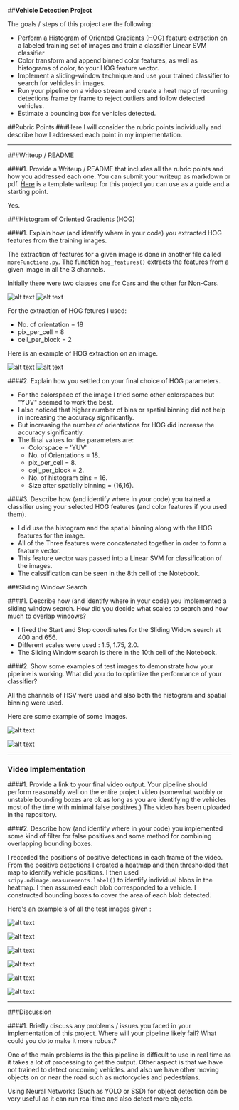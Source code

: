 ##**Vehicle Detection Project**

The goals / steps of this project are the following:

* Perform a Histogram of Oriented Gradients (HOG) feature extraction on a labeled training set of images and train a classifier Linear SVM classifier
* Color transform and append binned color features, as well as histograms of color, to your HOG feature vector. 
* Implement a sliding-window technique and use your trained classifier to search for vehicles in images.
* Run your pipeline on a video stream and create a heat map of recurring detections frame by frame to reject outliers and follow detected vehicles.
* Estimate a bounding box for vehicles detected.

[//]: # (Image References)
[image1]: ./output_images/car.jpg
[image2]: ./output_images/not_car.jpg
[image3]: ./output_images/Original.jpg
[image4]: ./output_images/HOG.jpg
[image5]: ./output_images/Combined_0.jpg
[image6]: ./output_images/Combined_1.jpg
[image7]: ./output_images/Combined_2.jpg
[image8]: ./output_images/Combined_3.jpg
[image9]: ./output_images/Combined_4.jpg
[image10]: ./output_images/Combined_5.jpg

##Rubric Points
###Here I will consider the rubric points individually and describe how I addressed each point in my implementation.  

---
###Writeup / README

####1. Provide a Writeup / README that includes all the rubric points and how you addressed each one.  You can submit your writeup as markdown or pdf.  [Here](https://github.com/udacity/CarND-Vehicle-Detection/blob/master/writeup_template.md) is a template writeup for this project you can use as a guide and a starting point.  

Yes.

###Histogram of Oriented Gradients (HOG)

####1. Explain how (and identify where in your code) you extracted HOG features from the training images.

The extraction of features for a given image is done in another file called `moreFunctions.py`. The function `hog_features()` extracts the features from a given image in all the 3 channels.

Initially there were two classes one for Cars and the other for Non-Cars.

![alt text][image1] ![alt text][image2]

For the extraction of HOG fetures I used:
* No. of orientation = 18
* pix_per_cell = 8
* cell_per_block = 2

Here is an example of HOG extraction on an image.

![alt text][image3] ![alt text][image4]

####2. Explain how you settled on your final choice of HOG parameters.

* For the colorspace of the image I tried some other colorspaces but "YUV" seemed to work the best.
* I also noticed that higher number of bins or spatial binning did not help in increasing the accuracy significantly.
* But increasing the number of orientations for HOG did increase the accuracy significantly.
* The final values for the parameters are:
	* Colorspace = 'YUV'
	* No. of Orientations = 18.
	* pix_per_cell = 8.
	* cell_per_block = 2.
	* No. of histogram bins = 16.
	* Size after spatially binning = (16,16).

####3. Describe how (and identify where in your code) you trained a classifier using your selected HOG features (and color features if you used them).

* I did use the histogram and the spatial binning along with the HOG features for the image.
* All of the Three features were concatenated together in order to form a feature vector.
* This feature vector was passed into a Linear SVM for classification of the images.
* The calssification can be seen in the 8th cell of the Notebook.

###Sliding Window Search

####1. Describe how (and identify where in your code) you implemented a sliding window search.  How did you decide what scales to search and how much to overlap windows?

* I fixed the Start and Stop coordinates for the Sliding Widow search at 400 and 656.
* Different scales were used : 1.5, 1.75, 2.0.
* The Sliding Window search is there in the 10th cell of the Notebook.


####2. Show some examples of test images to demonstrate how your pipeline is working.  What did you do to optimize the performance of your classifier?

All the channels of HSV were used and also both the histogram and spatial binning were used.

Here are some example of some images.

![alt text][image5]

![alt text][image6]


---

### Video Implementation

####1. Provide a link to your final video output.  Your pipeline should perform reasonably well on the entire project video (somewhat wobbly or unstable bounding boxes are ok as long as you are identifying the vehicles most of the time with minimal false positives.)
The video has been uploaded in the repository.


####2. Describe how (and identify where in your code) you implemented some kind of filter for false positives and some method for combining overlapping bounding boxes.

I recorded the positions of positive detections in each frame of the video.  From the positive detections I created a heatmap and then thresholded that map to identify vehicle positions.  I then used `scipy.ndimage.measurements.label()` to identify individual blobs in the heatmap.  I then assumed each blob corresponded to a vehicle.  I constructed bounding boxes to cover the area of each blob detected.  

Here's an example's of all the test images given :

![alt text][image5]

![alt text][image6]

![alt text][image7]

![alt text][image8]

![alt text][image9]

![alt text][image10]

---

###Discussion

####1. Briefly discuss any problems / issues you faced in your implementation of this project.  Where will your pipeline likely fail?  What could you do to make it more robust?

One of the main problems is the this pipeline is difficult to use in real time as it takes a lot of processing to get the output. Other aspect is that we have not trained to detect oncoming vehicles. and also we have other moving objects on or near the road such as motorcycles and pedestrians.

Using Neural Networks (Such as YOLO or SSD) for object detection can be very useful as it can run real time and also detect more objects.

